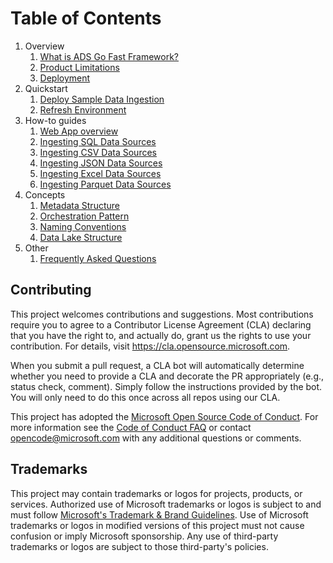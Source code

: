 # Table of Contents

1. Overview
   1. [What is ADS Go Fast Framework?](markdown/overview.md)
   1. [Product Limitations](markdown/overview-product-limitations.md)
   1. [Deployment](markdown/overview-deployment.md)
1. Quickstart
   1. [Deploy Sample Data Ingestion](markdown/deploy-sample-data-ingestion.md)
   1. [Refresh Environment](markdown/refresh-environment.md)
1. How-to guides
   1. [Web App overview](markdown/how-to-guides-web-app-overview.md)
   1. [Ingesting SQL Data Sources ](markdown/how-to-guides-ingesting-sql-data-sources.md)
   1. [Ingesting CSV Data Sources ](markdown/how-to-guides-ingesting-csv-data-sources.md)
   1. [Ingesting JSON Data Sources ](markdown/how-to-guides-ingesting-json-data-sources.md)
   1. [Ingesting Excel Data Sources ](markdown/how-to-guides-ingesting-excel-data-sources.md)
   1. [Ingesting Parquet Data Sources ](markdown/how-to-guides-ingesting-excel-data-sources.md)
1. Concepts
   1. [Metadata Structure](markdown/concepts-metadata-structure.md)
   1. [Orchestration Pattern](markdown/concepts-orchestration-pattern.md)
   1. [Naming Conventions](markdown/concepts-naming-conventions.md)
   1. [Data Lake Structure](markdown/concepts-data-lake-structure.md)
1. Other
   1. [Frequently Asked Questions](others-frequently-asked-questions.md)


## Contributing

This project welcomes contributions and suggestions.  Most contributions require you to agree to a
Contributor License Agreement (CLA) declaring that you have the right to, and actually do, grant us
the rights to use your contribution. For details, visit https://cla.opensource.microsoft.com.

When you submit a pull request, a CLA bot will automatically determine whether you need to provide
a CLA and decorate the PR appropriately (e.g., status check, comment). Simply follow the instructions
provided by the bot. You will only need to do this once across all repos using our CLA.

This project has adopted the [Microsoft Open Source Code of Conduct](https://opensource.microsoft.com/codeofconduct/).
For more information see the [Code of Conduct FAQ](https://opensource.microsoft.com/codeofconduct/faq/) or
contact [opencode@microsoft.com](mailto:opencode@microsoft.com) with any additional questions or comments.

## Trademarks

This project may contain trademarks or logos for projects, products, or services. Authorized use of Microsoft 
trademarks or logos is subject to and must follow 
[Microsoft's Trademark & Brand Guidelines](https://www.microsoft.com/en-us/legal/intellectualproperty/trademarks/usage/general).
Use of Microsoft trademarks or logos in modified versions of this project must not cause confusion or imply Microsoft sponsorship.
Any use of third-party trademarks or logos are subject to those third-party's policies.
